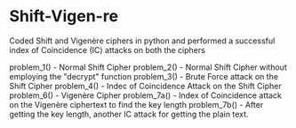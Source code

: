 # Shift-Vigen-re
 Coded Shift and Vigenère ciphers in python and performed a successful index of Coincidence (IC) attacks on both the ciphers

problem_1() - Normal Shift Cipher
problem_2() - Normal Shift Cipher without employing the "decrypt" function
problem_3() - Brute Force attack on the Shift Cipher
problem_4() - Indec of Coincidence Attack on the Shift Cipher
problem_6() - Vigenère Cipher
problem_7a() - Index of Coincidence attack on the Vigenère ciphertext to find the key length
problem_7b() - After getting the key length, another IC attack for getting the plain text.
